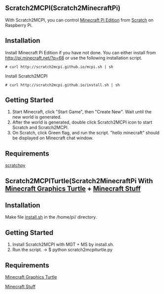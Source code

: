 ## Scratch2MCPI(Scratch2MinecraftPi)

With Scratch2MCPI, you can control [Minecraft Pi Edition](http://pi.minecraft.net/) from [Scratch](http://scratch.mit.edu) on Raspberry Pi.

## Installation

Install Minecraft Pi Edition if you have not done. You can either install from http://pi.minecraft.net/?p=68 or use the following installation script.

```
# curl http://scratch2mcpi.github.io/mcpi.sh | sh
```

Install Scratch2MCPI

```
# curl http://scratch2mcpi.github.io/install.sh | sh
```

## Getting Started

1. Start Minecraft, click "Start Game", then "Create New". Wait until the new world is generated.
2. After the world is generated, double click Scratch2MCPI icon to start Scratch and Scratch2MCPI.
3. On Scratch, click Green flag, and run the script. "hello minecraft" should be displayed on Minecraft chat window.

## Requirements

[scratchpy](https://github.com/pilliq/scratchpy)

## Scratch2MCPITurtle(Scratch2MinecraftPi With [Minecraft Graphics Turtle](http://www.stuffaboutcode.com/2014/05/minecraft-graphics-turtle.html) + [Minecraft Stuff](https://github.com/martinohanlon/minecraft-stuff)

## Installation

Make file [install.sh](https://gist.github.com/naominix/976e6b451ff861460b86) in the /home/pi/ directory.

## Getting Started

1. Install Scratch2MCPI with MGT + MS by install.sh. 
2. Run the script. -> $ python scratch2mcpiturtle.py

## Requirements

[Minecraft Graphics Turtle](https://github.com/martinohanlon/minecraft-turtle)

[Minecraft Stuff](https://github.com/martinohanlon/minecraft-stuff)

